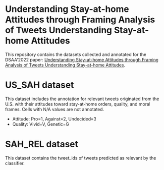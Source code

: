 # Understanding Stay-at-home Attitudes through Framing Analysis of Tweets Understanding Stay-at-home Attitudes

This repository contains the datasets collected and annotated for the DSAA'2022 paper: [Understanding Stay-at-home Attitudes through Framing Analysis of Tweets Understanding Stay-at-home Attitudes](https://arxiv.org/pdf/2209.05729.pdf).

# US_SAH dataset
This dataset includes the annotation for relevant tweets originated from the U.S. with their attitudes toward stay-at-home orders, quality, and moral frames. Cells with N/A values are not annotated.
- Attitude: Pro=1, Against=2, Undecided=3
- Quality: Vivid=V, Genetic=G

# SAH_REL dataset
This dataset contains the tweet_ids of tweets predicted as relevant by the classifier.

